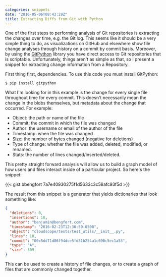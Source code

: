 ```yaml
---
categories: snippets
date: "2016-05-06T08:43:29Z"
title: Extracting Diffs from Git with Python
---
```


One of the first steps to performing analysis of Git repositories is extracting the changes over time, e.g. the Git log. This seems like it should be a very simple thing to do, as visualizations on GitHub and elsewhere show file change analyses through history on a commit by commit basis. Moreover, by using the [GitPython](http://gitpython.readthedocs.io/en/stable/) library you have direct access to Git repositories that is scriptable. Unfortunately, things aren't as simple as that, so I present a snippet for extracting change information from a Repository.

First thing first, dependencies. To use this code you must install GitPython:

```
$ pip install gitpython
```

What I'm looking for in this example is the change for every single file throughout time for every commit. This doesn't necessarily mean the change in the blobs themselves, but metadata about the change that occurred. For example:

- Object: the path or name of the file
- Commit: the commit in which the file was changed
- Author: the username or email of the author of the file
- Timestamp: when the file was changed
- Size: the number of bytes changed (negative for deletions)
- Type of change: whether the file was added, deleted, modified, or renamed.
- Stats: the number of lines changed/inserted/deleted.

This pretty straight forward analysis will allow us to build a graph model of how users and files interact inside of a particular project. So here's the snippet:

{{< gist bbengfort 7a7e40930275f1d5633c3c59afc93f5d >}}

The result from this snippet is a generator that yields dictionaries that look something like:

```json
{
  "deletions": 0,
  "insertions": 18,
  "author": "benjamin@bengfort.com",
  "timestamp": "2016-02-23T12:36:59-0500",
  "object": "cloudscope/tests/test_utils/__init__.py",
  "lines": 18,
  "commit": "00c5dd71d86f94dce5fd31b254a1c690c5ec1a53",
  "type": "A",
  "size": 509
}
```

This can be used to create a history of file changes, or to create a graph of files that are commonly changed together.
